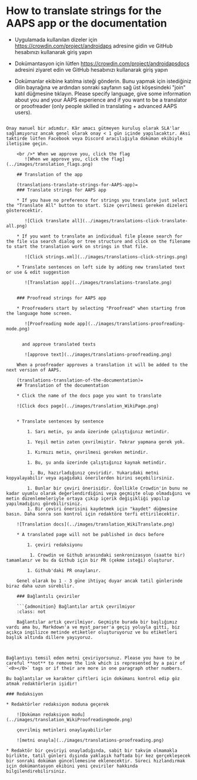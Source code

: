 # How to translate strings for the AAPS app or the documentation

* Uygulamada kullanılan dizeler için <https://crowdin.com/project/androidaps> adresine gidin ve GitHub hesabınızı kullanarak giriş yapın
* Dokümantasyon için lütfen <https://crowdin.com/project/androidapsdocs> adresini ziyaret edin ve GitHub hesabınızı kullanarak giriş yapın

* Dokümanlar ekibine katılma isteği gönderin. Bunu yapmak için istediğiniz dilin bayrağına ve ardından sonraki sayfanın sağ üst köşesindeki "join" katıl düğmesine tıklayın. Please specify language, give some information about you and your AAPS experience and if you want to be a translator or proofreader (only people skilled in translating + advanced AAPS users).

```{admonition} Onay Zamanı :class: not

Onay manuel bir adımdır. Kâr amacı gütmeyen kuruluş olarak SLA'lar sağlamıyoruz ancak genel olarak onay < 1 gün içinde yapılacaktır. Aksi taktirde lütfen Facebook veya Discord aracılığıyla doküman ekibiyle iletişime geçin.

    <br />* When we approve you, click the flag
       ![When we approve you, click the flag](../images/translation_flags.png)
    
    ## Translation of the app
    
    (translations-translate-strings-for-AAPS-app)=
    ### Translate strings for AAPS app
    
    * If you have no preference for strings you translate just select the "Translate All" button to start. Size çevrilmesi gereken dizeleri gösterecektir.
    
       ![Click translate all](../images/translations-click-translate-all.png)
    
    * If you want to translate an individual file please search for the file via search dialog or tree structure and click on the filename to start the translation work on strings in that file.
    
       ![Click strings.xml](../images/translations-click-strings.png)
    
    * Translate sentences on left side by adding new translated text or use & edit suggestion 
    
       ![Translation app](../images/translations-translate.png)
    
    
    ### Proofread strings for AAPS app
    
    * Proofreaders start by selecting "Proofread" when starting from the language home screen.
    
       ![Proofreading mode app](../images/translations-proofreading-mode.png) 
    
    
      and approve translated texts 
    
       ![approve text](../images/translations-proofreading.png)
    
    When a proofreader approves a translation it will be added to the next version of AAPS.
    
    (translations-translation-of-the-documentation)=
    ## Translation of the documentation
    
    * Click the name of the docs page you want to translate
    
    ![Click docs page](../images/translation_WikiPage.png)
    
    
    * Translate sentences by sentence
    
        1. Sarı metin, şu anda üzerinde çalıştığınız metindir.
    
        1. Yeşil metin zaten çevrilmiştir. Tekrar yapmana gerek yok.
    
        1. Kırmızı metin, çevrilmesi gereken metindir.
    
        1. Bu, şu anda üzerinde çalıştığınız kaynak metindir.
    
         1. Bu, hazırladığınız çeviridir. Yukarıdaki metni kopyalayabilir veya aşağıdaki önerilerden birini seçebilirsiniz.
    
        1. Bunlar bir çeviri önerisidir. Özellikle Crowdin'in bunu ne kadar uyumlu olarak değerlendirdiğini veya geçmişte olup olmadığını ve metin düzenlemeleriyle ortaya çıkıp içerik değişikliği yapılıp yapılmadığını görebilirsiniz.
        1. Bir çeviri önerisini kaydetmek için "kaydet" düğmesine basın. Daha sonra son kontrol için redaktöre terfi ettirilecektir.
    
    ![Translation docs](../images/translation_WikiTranslate.png)
    
    * A translated page will not be published in docs before 
    
        1. çeviri redaksiyonu
    
         1. Crowdin ve Github arasındaki senkronizasyon (saatte bir) tamamlanır ve bu da Github için bir PR (çekme isteği) oluşturur.
    
        1. Github'daki PR onaylanır.
    
    Genel olarak bu 1 - 3 güne ihtiyaç duyar ancak tatil günlerinde biraz daha uzun sürebilir.
    
    ### Bağlantılı çeviriler
    
    ```{admonition} Bağlantılar artık çevrilmiyor
    :class: not
    
    Bağlantılar artık çevrilmiyor. Geçmişte burada bir başlığımız vardı ama bu, Markdown'a ve myst_parser'a geçiş yoluyla gitti, biz açıkça ingilizce metinde etiketler oluşturuyoruz ve bu etiketleri başlık altında dillere yayıyoruz.
    
    

Bağlantıyı temsil eden metni çeviriyorsunuz. Please you have to be careful **not** to remove the link which is represented by a pair of `<0></0>` tags or if their are more in one paragraph other numbers.

Bu bağlantılar ve karakter çiftleri için dokümanı kontrol edip göz atmak redaktörlerin işidir!

### Redaksiyon

* Redaktörler redaksiyon moduna geçerek
    
    ![Doküman redaksiyon modu](../images/translation_WikiProofreadingmode.png)
    
    çevrilmiş metinleri onaylayabilirler
    
    ![metni onayla](../images/translations-proofreading.png)

* Redaktör bir çeviriyi onayladığında, sabit bir takvim olmamakla birlikte, tatil günleri dışında yaklaşık haftada bir kez gerçekleşecek bir sonraki doküman güncellemesine eklenecektir. Süreci hızlandırmak için dokümantasyon ekibini yeni çeviriler hakkında bilgilendirebilirsiniz.